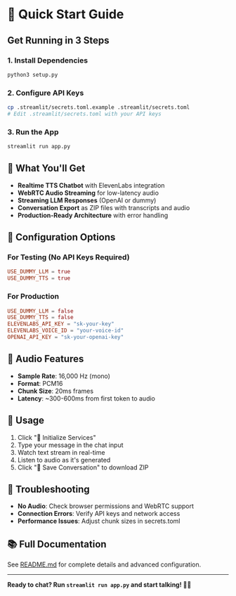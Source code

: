 # 🚀 Quick Start Guide

## Get Running in 3 Steps

### 1. Install Dependencies
```bash
python3 setup.py
```

### 2. Configure API Keys
```bash
cp .streamlit/secrets.toml.example .streamlit/secrets.toml
# Edit .streamlit/secrets.toml with your API keys
```

### 3. Run the App
```bash
streamlit run app.py
```

## 🎯 What You'll Get

- **Realtime TTS Chatbot** with ElevenLabs integration
- **WebRTC Audio Streaming** for low-latency audio
- **Streaming LLM Responses** (OpenAI or dummy)
- **Conversation Export** as ZIP files with transcripts and audio
- **Production-Ready Architecture** with error handling

## 🔧 Configuration Options

### For Testing (No API Keys Required)
```toml
USE_DUMMY_LLM = true
USE_DUMMY_TTS = true
```

### For Production
```toml
USE_DUMMY_LLM = false
USE_DUMMY_TTS = false
ELEVENLABS_API_KEY = "sk-your-key"
ELEVENLABS_VOICE_ID = "your-voice-id"
OPENAI_API_KEY = "sk-your-openai-key"
```

## 🎵 Audio Features

- **Sample Rate**: 16,000 Hz (mono)
- **Format**: PCM16
- **Chunk Size**: 20ms frames
- **Latency**: ~300-600ms from first token to audio

## 📱 Usage

1. Click "🔄 Initialize Services"
2. Type your message in the chat input
3. Watch text stream in real-time
4. Listen to audio as it's generated
5. Click "💾 Save Conversation" to download ZIP

## 🐛 Troubleshooting

- **No Audio**: Check browser permissions and WebRTC support
- **Connection Errors**: Verify API keys and network access
- **Performance Issues**: Adjust chunk sizes in secrets.toml

## 📚 Full Documentation

See [README.md](README.md) for complete details and advanced configuration.

---

**Ready to chat? Run `streamlit run app.py` and start talking! 🎤✨**
